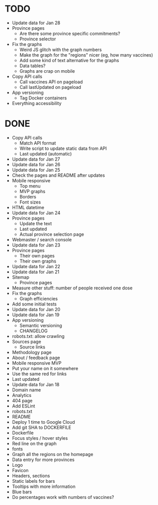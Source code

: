 # TODO

- Update data for Jan 28
- Province pages
  - Are there some province specific commitments?
  - Province selector
- Fix the graphs
  - Weird JS glitch with the graph numbers
  - Make the graph for the "regions" nicer (eg, how many vaccines)
  - Add some kind of text alternative for the graphs
  - Data tables?
  - Graphs are crap on mobile
- Copy API calls
  - Call vaccines API on pageload
  - Call lastUpdated on pageload
- App versioning
  - Tag Docker containers
- Everything accessibility

# DONE

- Copy API calls
  - Match API format
  - Write script to update static data from API
  - Last updated (automatic)
- Update data for Jan 27
- Update data for Jan 26
- Update data for Jan 25
- Check the pages and README after updates
- Mobile responsive
  - Top menu
  - MVP graphs
  - Borders
  - Font sizes
- HTML datetime
- Update data for Jan 24
- Province pages
  - Update the text
  - Last updated
  - Actual province selection page
- Webmaster / search console
- Update data for Jan 23
- Province pages
  - Their own pages
  - Their own graphs
- Update data for Jan 22
- Update data for Jan 21
- Sitemap
  - Province pages
- Measure other stuff: number of people received one dose
- Fix the graphs
  - Graph efficiencies
- Add some initial tests
- Update data for Jan 20
- Update data for Jan 19
- App versioning
  - Semantic versioning
  - CHANGELOG
- robots.txt: allow crawling
- Sources page
  - Source links
- Methodology page
- About / feedback page
- Mobile responsive MVP
- Put your name on it somewhere
- Use the same red for links
- Last updated
- Update data for Jan 18
- Domain name
- Analytics
- 404 page
- Add ESLint
- robots.txt
- README
- Deploy 1 time to Google Cloud
- Add git SHA to DOCKERFILE
- Dockerfile
- Focus styles / hover styles
- Red line on the graph
- fonts
- Graph all the regions on the homepage
- Data entry for more provinces
- Logo
- Favicon
- Headers, sections
- Static labels for bars
- Tooltips with more information
- Blue bars
- Do percentages work with numbers of vaccines?
